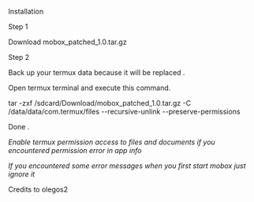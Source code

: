 Installation 

Step 1

Download mobox_patched_1.0.tar.gz

Step 2

Back up your termux data because it will be replaced .

Open termux terminal and execute this command. 

tar -zxf /sdcard/Download/mobox_patched_1.0.tar.gz -C /data/data/com.termux/files --recursive-unlink --preserve-permissions

Done .

*Enable termux permission access to files and documents if you encountered permission error in app info*

*If you encountered some error messages when you first start mobox just ignore it*

Credits to olegos2



